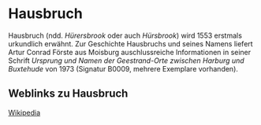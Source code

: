 # Hausbruch

Hausbruch (ndd. *Hürersbrook* oder auch *Hürsbrook*) wird 1553 erstmals urkundlich erwähnt. Zur Geschichte Hausbruchs und seines Namens liefert Artur Conrad Förste aus Moisburg auschlussreiche Informationen in seiner Schrift *Ursprung und Namen der Geestrand-Orte zwischen Harburg und Buxtehude* von 1973 (Signatur B0009, mehrere Exemplare vorhanden).



## Weblinks zu Hausbruch
[Wikipedia](https://de.wikipedia.org/wiki/Hamburg-Hausbruch)
